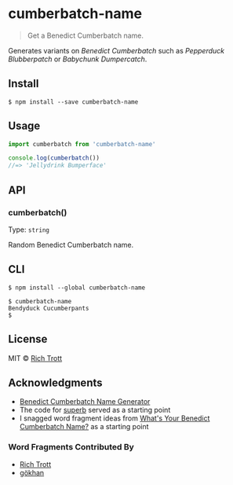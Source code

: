 # cumberbatch-name

> Get a Benedict Cumberbatch name.

Generates variants on *Benedict Cumberbatch* such as *Pepperduck Blubberpatch* or *Babychunk Dumpercatch*.


## Install

```
$ npm install --save cumberbatch-name
```


## Usage

```js
import cumberbatch from 'cumberbatch-name'

console.log(cumberbatch())
//=> 'Jellydrink Bumperface'
```


## API

### cumberbatch()

Type: `string`

Random Benedict Cumberbatch name.


## CLI

```console
$ npm install --global cumberbatch-name
```

```console
$ cumberbatch-name
Bendyduck Cucumberpants
$
```

## License

MIT © [Rich Trott](https://trott.github.io)

## Acknowledgments

* [Benedict Cumberbatch Name Generator](http://benedictcumberbatchgenerator.tumblr.com/)
* The code for [superb](https://github.com/sindresorhus/superb) served as a starting point
* I snagged word fragment ideas from [What's Your Benedict Cumberbatch Name?](http://www.buzzfeed.com/awesomer/whats-your-benedict-cumberbatch-name) as a starting point

### Word Fragments Contributed By

* [Rich Trott](https://github.com/Trott)
* [gökhan](https://github.com/goldenilkay92)
